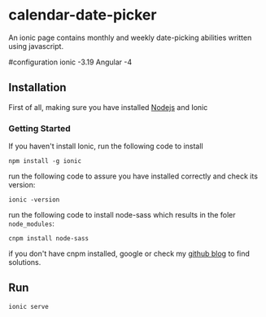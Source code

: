 # calendar-date-picker
An ionic page contains monthly and weekly date-picking abilities written using javascript.

#configuration
ionic -3.19
Angular -4

## Installation
First of all, making sure you have installed [Nodejs](https://nodejs.org/en/) and Ionic

### Getting Started
If you haven't install Ionic, run the following code to install
```console
npm install -g ionic
```
run the following code to assure you have installed correctly and check its version:
```console
ionic -version
```
run the following code to install node-sass which results in the foler `node_modules`:
```console
cnpm install node-sass
```
if you don't have cnpm installed, google or check my [github blog](https://hardi-xu.github.io/) to find solutions.

## Run
```console
ionic serve
```
